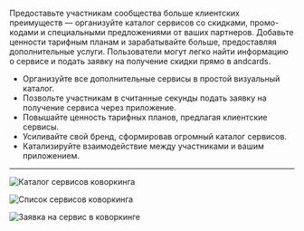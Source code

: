 Предоставьте участникам сообщества больше клиентских преимуществ — организуйте каталог сервисов со скидками, промо-кодами и специальными предложениями от ваших партнеров. Добавьте ценности тарифным планам и зарабатывайте больше, предоставляя дополнительные услуги. Пользователи могут легко найти информацию о сервисе и подать заявку на получение скидки прямо в andcards.

- Организуйте все дополнительные сервисы в простой визуальный каталог.
- Позвольте участникам в считанные секунды подать заявку на получение сервиса через приложение.
- Повышайте ценность тарифных планов, предлагая клиентские сервисы.
- Усиливайте свой бренд, сформировав огромный каталог сервисов.
- Катализируйте взаимодействие между участниками и вашим приложением.

---

![Каталог сервисов коворкинга](https://s3.ap-northeast-2.amazonaws.com/marketing.feature.andcards.com/benefit-category.jpg)


![Список сервисов коворкинга](https://s3.ap-northeast-2.amazonaws.com/marketing.feature.andcards.com/benefit-list.jpg)


![Заявка на сервис в коворкинге](https://s3.ap-northeast-2.amazonaws.com/marketing.feature.andcards.com/benefit-application.jpg)